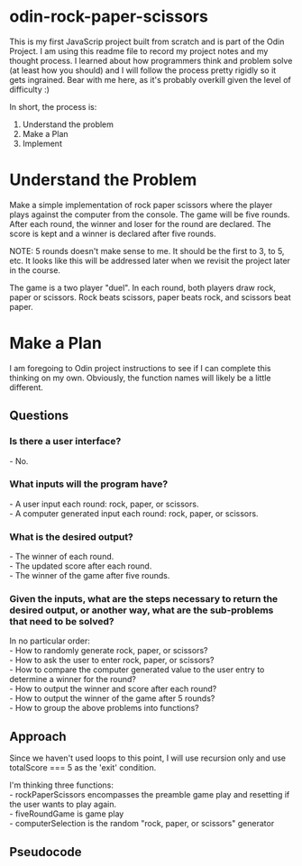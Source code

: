 # odin-rock-paper-scissors

<p>This is my first JavaScrip project built from scratch and is part of the Odin Project. I am using this readme file to record my project notes and my thought process. I learned about how programmers think and problem solve (at least how you should) and I will follow the process pretty rigidly so it gets ingrained. Bear with me here, as it's probably overkill given the level of difficulty :)</p>

<p>In short, the process is:
<ol> 
    <li>Understand the problem</li>
    <li>Make a Plan</li>
    <li>Implement</li>
</ol></p>

<h1>Understand the Problem</h1>
<p>Make a simple implementation of rock paper scissors where the player plays against the computer from the console. The game will be five rounds. After each round, the winner and loser for the round are declared. The score is kept and a winner is declared after five rounds.</p>

<p>NOTE: 5 rounds doesn't make sense to me. It should be the first to 3, to 5, etc. It looks like this will be addressed later when we revisit the project later in the course.</p>

<p>The game is a two player "duel". In each round, both players draw rock, paper or scissors. Rock beats scissors, paper beats rock, and scissors beat paper.</p>

<h1>Make a Plan</h1>
I am foregoing to Odin project instructions to see if I can complete this thinking on my own. Obviously, the function names will likely be a little different.
<h2>Questions</h2>
<h3>Is there a user interface?</h3>
- No.
<h3>What inputs will the program have?</h3>
- A user input each round: rock, paper, or scissors. <br>
- A computer generated input each round: rock, paper, or scissors. <br>
<h3>What is the desired output?</h3>
- The winner of each round. <br>
- The updated score after each round.<br>
- The winner of the game after five rounds.<br>
<h3>Given the inputs, what are the steps necessary to return the desired output, or another way, what are the sub-problems that need to be solved?</h3>
In no particular order:<br>
- How to randomly generate rock, paper, or scissors? <br>
- How to ask the user to enter rock, paper, or scissors? <br>
- How to compare the computer generated value to the user entry to determine a winner for the round? <br>
- How to output the winner and score after each round? <br>
- How to output the winner of the game after 5 rounds? <br>
- How to group the above problems into functions?

<h2>Approach</h2>
<p>Since we haven't used loops to this point, I will use recursion only and use totalScore === 5 as the 'exit' condition.</p>
I'm thinking three functions:<br>
- rockPaperScissors encompasses the preamble game play and resetting if the user wants to play again. <br>
- fiveRoundGame is game play <br>
- computerSelection is the random "rock, paper, or scissors" generator

<h2>Pseudocode</h2>





